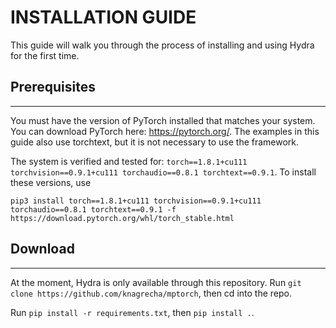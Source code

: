 # INSTALLATION GUIDE

This guide will walk you through the process of installing and using Hydra for the first time.

## Prerequisites
---

You must have the version of PyTorch installed that matches your system. You can download PyTorch here: https://pytorch.org/. The examples in this guide also use torchtext, but it is not necessary to use the framework.

The system is verified and tested for: `torch==1.8.1+cu111 torchvision==0.9.1+cu111 torchaudio==0.8.1 torchtext==0.9.1`. To install these versions, use

`pip3 install torch==1.8.1+cu111 torchvision==0.9.1+cu111 torchaudio==0.8.1 torchtext==0.9.1 -f https://download.pytorch.org/whl/torch_stable.html`

## Download
---

At the moment, Hydra is only available through this repository. Run `git clone https://github.com/knagrecha/mptorch`, then cd into the repo. 

Run `pip install -r requirements.txt`, then `pip install .`.


